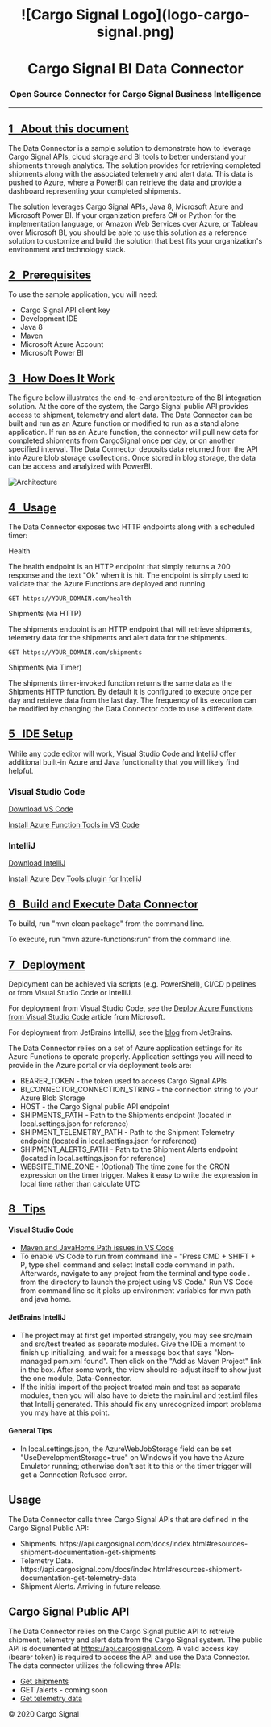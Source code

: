 
<h1 align="center">![Cargo Signal Logo](logo-cargo-signal.png)</h1>
<h1 align="center">Cargo Signal BI Data Connector</h1>

<h3 align="center">
Open Source Connector for Cargo Signal Business Intelligence
</h3>

<hr/>

<h2><a href="#id1">1&nbsp;&nbsp;&nbsp;About this document</a></h2>
  <p>The Data Connector is a sample solution to demonstrate how to leverage Cargo Signal APIs, cloud storage and BI tools to better understand your shipments through analytics.  The solution provides for retrieving completed shipments along with the associated telemetry and alert data. This data is pushed to Azure, where a PowerBI can retrieve the data and provide a dashboard representing your completed shipments.</p>
  <p>The solution leverages Cargo Signal APIs, Java 8, Microsoft Azure and Microsoft Power BI.  If your organization prefers C# or Python for the implementation language, or Amazon Web Services over Azure, or Tableau over Microsoft BI, you should be able to use this solution as a reference solution to customize and build the solution that best fits your organization's environment and technology stack.</p>

<h2><a href="#id2">2&nbsp;&nbsp;&nbsp;Prerequisites</a></h2>
  <p>To use the sample application, you will need:</p>
  <ul>
    <li>Cargo Signal API client key</li>
    <li>Development IDE</li>
    <li>Java 8</li>
    <li>Maven</li>
    <li>Microsoft Azure Account</li>
    <li>Microsoft Power BI</li>
  </ul>

<h2><a href="#id3">3&nbsp;&nbsp;&nbsp;How Does It Work</a></h2>

The figure below illustrates the end-to-end architecture of the BI integration solution.  At the core of the system,
the Cargo Signal public API provides access to shipment, telemetry and alert data.  The Data Connector can be built and run
as an Azure function or modified to run as a stand alone application.  If run as an Azure function, the connector will
pull new data for completed shipments from CargoSignal once per day, or on another specified interval. The Data Connector
deposits data returned from the API into Azure blob storage csollections.  Once stored in blog storage, the data can be
access and analyized with PowerBI.

  ![Architecture](architecture.png)

<h2><a href="#id4">4&nbsp;&nbsp;&nbsp;Usage</a></h2>
  <p>The Data Connector exposes two HTTP endpoints along with a scheduled timer:</p>
  <p>Health</p>
  <p>The health endpoint is an HTTP endpoint that simply returns a 200 response and the text "Ok" when it is hit.  The endpoint is simply used to validate that the Azure Functions are deployed and running.</p>

```http
GET https://YOUR_DOMAIN.com/health
```
  <p>Shipments (via HTTP)</p>
  <p>The shipments endpoint is an HTTP endpoint that will retrieve shipments, telemetry data for the shipments and alert data for the shipments.</p>

```http
GET https://YOUR_DOMAIN.com/shipments
```
  <p>Shipments (via Timer)</p>
  <p>The shipments timer-invoked function returns the same data as the Shipments HTTP function.  By default it is configured to execute once per day and retrieve data from the last day.  The frequency of its execution can be modified by changing the Data Connector code to use a different date.</p>

<h2><a href="#id5">5&nbsp;&nbsp;&nbsp;IDE Setup</a></h2>
  <p>While any code editor will work, Visual Studio Code and IntelliJ offer additional built-in Azure and Java functionality that you will likely find helpful.</p>
  <h3>Visual Studio Code</h3> <p><a href="https://code.visualstudio.com/download">Download VS Code</a></p>
  <p><a href="https://docs.microsoft.com/en-us/azure/azure-functions/functions-run-local?tabs=macos%2Ccsharp%2Cbash#v2">Install Azure Function Tools in VS Code</a></p>
  <h3>IntelliJ </h3><p><a href="https://www.jetbrains.com/idea/download/">Download IntelliJ</a></p>
  <p><a href="https://docs.microsoft.com/en-us/azure/developer/java/toolkit-for-intellij/installation">Install Azure Dev Tools plugin for IntelliJ</a></p>

<h2><a href="#id6">6&nbsp;&nbsp;&nbsp;Build and Execute Data Connector</a></h2>
<p>To build, run "mvn clean package" from the command line.</p>
<p>To execute, run "mvn azure-functions:run" from the command line. </p>

<h2><a href="#id7">7&nbsp;&nbsp;&nbsp;Deployment</a></h2>
<p>Deployment can be achieved via scripts (e.g. PowerShell), CI/CD pipelines or from Visual Studio Code or IntelliJ.</p>
<p>For deployment from Visual Studio Code, see the <a href="https://docs.microsoft.com/en-us/azure/developer/javascript/tutorial-vscode-serverless-node-01?tabs=bash">Deploy Azure Functions from Visual Studio Code</a> article from Microsoft.</p>
<p>For deployment from JetBrains IntelliJ, see the <a href="https://blog.jetbrains.com/dotnet/2019/05/09/building-azure-functions-sql-database-improvements-azure-toolkit-rider-2019-1/">blog</a> from JetBrains.</p>
<p>The Data Connector relies on a set of Azure application settings for its Azure Functions to operate properly.  Application settings you will need to provide in the Azure portal or via deployment tools are:</p>
<ul>
  <li>BEARER_TOKEN - the token used to access Cargo Signal APIs</li>
  <li>BI_CONNECTOR_CONNECTION_STRING - the connection string to your Azure Blob Storage</li>
  <li>HOST - the Cargo Signal public API endpoint</li>
  <li>SHIPMENTS_PATH - Path to the Shipments endpoint (located in local.settings.json for reference)</li>
  <li>SHIPMENT_TELEMETRY_PATH - Path to the Shipment Telemetry endpoint (located in local.settings.json for reference)</li>
  <li>SHIPMENT_ALERTS_PATH - Path to the Shipment Alerts endpoint (located in local.settings.json for reference)</li>
  <li>WEBSITE_TIME_ZONE - (Optional) The time zone for the CRON expression on the timer trigger.  Makes it easy to write the expression in local time rather than calculate UTC</li>
</ul>

<h2><a href="#id8">8&nbsp;&nbsp;&nbsp;Tips</a></h2>
<h4>Visual Studio Code</h4>
<ul>
  <li><a href="https://github.com/microsoft/azure-tools-for-java/wiki/FAQ">Maven and JavaHome Path issues in VS Code</a></li>
  <li>To enable VS Code to run from command line - "Press CMD + SHIFT + P, type shell command and select Install code command in path. Afterwards, navigate to any project from the terminal and type code . from the directory to launch the project using VS Code."  Run VS Code from command line so it picks up environment variables for mvn path and java home.</li>
</ul>
<h4>JetBrains IntelliJ</h4>
<ul>
  <li>The project may at first get imported strangely, you may see src/main and src/test treated as separate modules. Give the IDE a moment to finish up initializing, and wait for a message box that says "Non-managed pom.xml found". Then click on the "Add as Maven Project" link in the box. After some work, the view should re-adjust itself to show just the one module, Data-Connector.</li>
  <li>If the initial import of the project treated main and test as separate modules, then you will also have to delete the main.iml and test.iml files that Intellij generated. This should fix any unrecognized import problems you may have at this point.</li>
</ul>
<h4>General Tips</h4>
<ul>
  <li>In local.settings.json, the AzureWebJobStorage field can be set "UseDevelopmentStorage=true" on Windows if you have the Azure Emulator running; otherwise don't set it to this or the timer trigger will get a Connection Refused error.</li>
</ul>


## Usage

The Data Connector calls three Cargo Signal APIs that are defined in the Cargo Signal Public API:

<ul>
  <li>Shipments.  https://api.cargosignal.com/docs/index.html#resources-shipment-documentation-get-shipments</li>
  <li>Telemetry Data.  https://api.cargosignal.com/docs/index.html#resources-shipment-documentation-get-telemetry-data</li>
  <li>Shipment Alerts.  Arriving in future release.</li>
</ul>

## Cargo Signal Public API
The Data Connector relies on the Cargo Signal public API to retreive shipment, telemetry and alert data from the Cargo Signal system.  The public API is documented at https://api.cargosignal.com.  A valid access key (bearer token) is required
to access the API and use the Data Connector.  The data connector utilizes the following three APIs:

* [Get shipments](https://api.cargosignal.com/docs/index.html#resources-shipment-documentation-get-shipments)
* GET /alerts - coming soon
* [Get telemetry data](https://api.cargosignal.com/docs/index.html#resources-shipment-documentation-get-telemetry-data)


&copy; 2020 Cargo Signal
